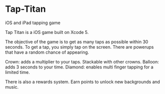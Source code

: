 # Tap-Titan
iOS and iPad tapping game

Tap Titan is a iOS game built on Xcode 5.

The objective of the game is to get as many taps as possible within 30 seconds. To get a tap, you simply tap on the screen. There are powerups that have a random chance of appearing. 

Crown: adds a multiplier to your taps. Stackable with other crowns.
Balloon: adds 3 seconds to your time.
Diamond: enables multi finger tapping for a limited time.

There is also a rewards system. Earn points to unlock new backgrounds and music.
